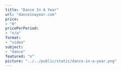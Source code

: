 ```yaml
---
title: "Dance In A Year"
url: "danceinayear.com"
price: 
- "0"
pricePerPeriod: 
- "n/a"
format: 
- "video"
subject: 
- "dance"
featured: "n"
picture: "../../public/static/dance-in-a-year.png"
---
```

